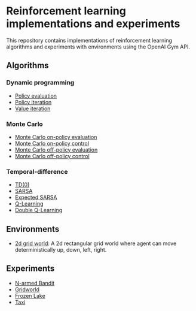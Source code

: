 # Reinforcement learning implementations and experiments

This repository contains implementations of reinforcement learning algorithms
and experiments with environments using the OpenAI Gym API.


## Algorithms

### Dynamic programming
* [Policy evaluation](algorithms/dp_policy_evaluation.py)
* [Policy iteration](algorithms/dp_policy_iteration.py)
* [Value iteration](algorithms/dp_value_iteration.py)

### Monte Carlo
* [Monte Carlo on-policy evaluation](algorithms/mc_on_policy_evaluation.py)
* [Monte Carlo on-policy control](algorithms/mc_on_policy_control.py)
* [Monte Carlo off-policy evaluation](algorithms/mc_off_policy_evaluation.py)
* [Monte Carlo off-policy control](algorithms/mc_off_policy_control.py)


### Temporal-difference
* [TD(0)](algorithms/td0.py)
* [SARSA](algorithms/sarsa.py)
* [Expected SARSA](algorithms/expected_sarsa.py)
* [Q-Learning](algorithms/qlearning.py)
* [Double Q-Learning](algorithms/double_qlearning.py)

## Environments
* [2d grid world](environments/gridworld/): A 2d rectangular grid world where agent can move deterministically up, down, left, right.


## Experiments
* [N-armed Bandit](experiments/bandit)
* [Gridworld](experiments/gridworld)
* [Frozen Lake](experiments/frozenlake)
* [Taxi](experiments/taxi)
